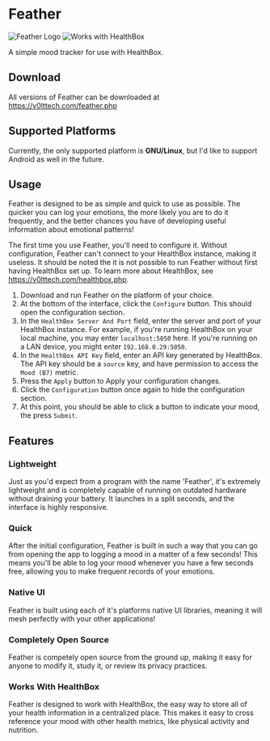 # Feather

![Feather Logo](https://v0lttech.com/assets/img/featherlogo.png)
![Works with HealthBox](https://v0lttech.com/assets/img/workswithhealthbox.png)

A simple mood tracker for use with HealthBox.

## Download

All versions of Feather can be downloaded at <https://v0lttech.com/feather.php>


## Supported Platforms

Currently, the only supported platform is **GNU/Linux**, but I'd like to support Android as well in the future.

## Usage

Feather is designed to be as simple and quick to use as possible. The quicker you can log your emotions, the more likely you are to do it frequently, and the better chances you have of developing useful information about emotional patterns!

The first time you use Feather, you'll need to configure it. Without configuration, Feather can't connect to your HealthBox instance, making it useless. It should be noted the it is not possible to run Feather without first having HealthBox set up. To learn more about HealthBox, see <https://v0lttech.com/healthbox.php>.

1. Download and run Feather on the platform of your choice.
2. At the bottom of the interface, click the `Configure` button. This should open the configuration section.
3. In the `HealthBox Server And Port` field, enter the server and port of your HealthBox instance. For example, if you're running HealthBox on your local machine, you may enter `localhost:5050` here. If you're running on a LAN device, you might enter `192.168.0.29:5050`.
4. In the `HealthBox API Key` field, enter an API key generated by HealthBox. The API key should be a `source` key, and have permission to access the `Mood (B7)` metric.
5. Press the `Apply` button to Apply your configuration changes.
6. Click the `Configuration` button once again to hide the configuration section.
7. At this point, you should be able to click a button to indicate your mood, the press `Submit`.


## Features

### Lightweight

Just as you'd expect from a program with the name 'Feather', it's extremely lightweight and is completely capable of running on outdated hardware without draining your battery. It launches in a split seconds, and the interface is highly responsive.

### Quick

After the initial configuration, Feather is built in such a way that you can go from opening the app to logging a mood in a matter of a few seconds! This means you'll be able to log your mood whenever you have a few seconds free, allowing you to make frequent records of your emotions.

### Native UI

Feather is built using each of it's platforms native UI libraries, meaning it will mesh perfectly with your other applications!

### Completely Open Source

Feather is competely open source from the ground up, making it easy for anyone to modify it, study it, or review its privacy practices.

### Works With HealthBox

Feather is designed to work with HealthBox, the easy way to store all of your health information in a centralized place. This makes it easy to cross reference your mood with other health metrics, like physical activity and nutrition.
